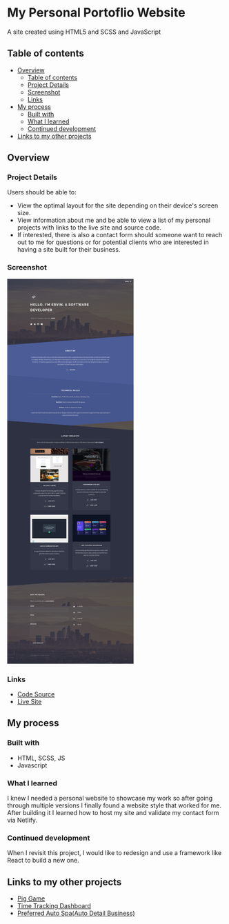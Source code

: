 # My Personal Portoflio Website

A site created using HTML5 and SCSS and JavaScript

## Table of contents

- [Overview](#overview)
  - [Table of contents](#table-of-contents)
  - [Project Details](#project-details)
  - [Screenshot](#screenshot)
  - [Links](#links)
- [My process](#my-process)
  - [Built with](#built-with)
  - [What I learned](#what-i-learned)
  - [Continued development](#continued-development)
- [Links to my other projects](#links-to-my-other-projects)

## Overview

### Project Details

Users should be able to:

- View the optimal layout for the site depending on their device's screen size.
- View information about me and be able to view a list of my personal projects with links to the live site and source code. 
- If interested, there is also a contact form should someone want to reach out to me for questions or for potential clients who are interested in having a site built for their business.

### Screenshot

![](/images/portfolioScreenshot2.png)

### Links

- [Code Source](https://github.com/ervn12/myPortfolio)
- [Live Site](https://dev-ervin.netlify.app/)

## My process

### Built with

- HTML, SCSS, JS
- Javascript

### What I learned

I knew I needed a personal website to showcase my work so after going through multiple versions I finally found a website style that worked for me.  After building it I learned how to host my site and validate my contact form via Netlify.

### Continued development

When I revisit this project, I would like to redesign and use a framework like React to build a new one.

## Links to my other projects

- [Pig Game](https://github.com/ervn12/pigGame)
- [Time Tracking Dashboard](https://github.com/ervn12/timeTrackingDashboard)
- [Preferred Auto Spa(Auto Detail Business)](https://github.com/ervn12/preferredAutoSpa2)

